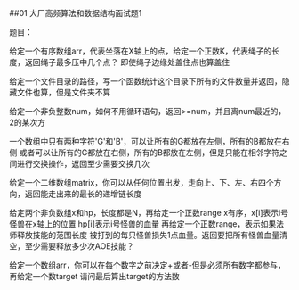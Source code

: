 ##01 大厂高频算法和数据结构面试题1

题目：

给定一个有序数组arr，代表坐落在X轴上的点，给定一个正数K，代表绳子的长度，返回绳子最多压中几个点？
即使绳子边缘处盖住点也算盖住

给定一个文件目录的路径，写一个函数统计这个目录下所有的文件数量并返回，隐藏文件也算，但是文件夹不算

给定一个非负整数num，如何不用循环语句，返回>=num，并且离num最近的，2的某次方

一个数组中只有两种字符'G'和'B'，可以让所有的G都放在左侧，所有的B都放在右侧
或者可以让所有的G都放在右侧，所有的B都放在左侧，但是只能在相邻字符之间进行交换操作，返回至少需要交换几次

给定一个二维数组matrix，你可以从任何位置出发，走向上、下、左、右四个方向，返回能走出来的最长的递增链长度

给定两个非负数组x和hp，长度都是N，再给定一个正数range
x有序，x[i]表示i号怪兽在x轴上的位置
hp[i]表示i号怪兽的血量
再给定一个正数range，表示如果法师释放技能的范围长度
被打到的每只怪兽损失1点血量。返回要把所有怪兽血量清空，至少需要释放多少次AOE技能？

给定一个数组arr，你可以在每个数字之前决定+或者-但是必须所有数字都参与，再给定一个数target
请问最后算出target的方法数
